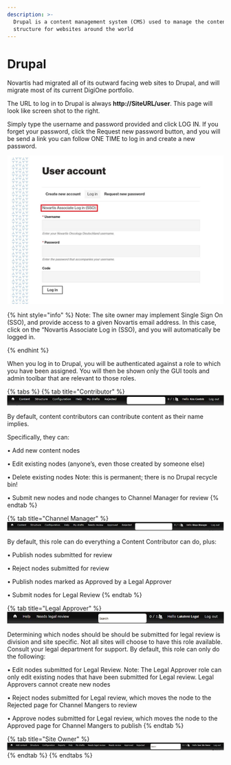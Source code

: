 ```yaml
---
description: >-
  Drupal is a content management system (CMS) used to manage the content and
  structure for websites around the world
---
```


# Drupal

Novartis had migrated all of its outward facing web sites to Drupal, and will migrate most of its current DigiOne portfolio. 


The URL to log in to Drupal is always **http://SiteURL/user**. This page will look like screen shot to the right.


Simply type the username and password provided and click LOG IN. If you forget your password, click the Request new password button, and you will be send a link you can follow ONE TIME to log in and create a new password. 


![](../.gitbook/assets/login.JPG)

{% hint style="info" %}
Note: The site owner may implement Single Sign On \(SSO\), and provide access to a given Novartis email address. In this case, click on the “Novartis Associate Log in \(SSO\), and you will automatically be logged in. 

{% endhint %}

When you log in to Drupal, you will be authenticated against a role to which you have been assigned. You will then be shown only the GUI tools and admin toolbar that are relevant to those roles. 

{% tabs %}
{% tab title="Contributor" %}
![](../.gitbook/assets/contributor.jpg)

By default, content contributors can contribute content as their name implies. 

Specifically, they can:

•	Add new content nodes
  
•	Edit existing nodes \(anyone’s, even those created by someone else\)
  
•	Delete existing nodes Note: this is permanent; there is no Drupal recycle bin!
  
•	Submit new nodes and node changes to Channel Manager for review
{% endtab %}

{% tab title="Channel Manager" %}
![](../.gitbook/assets/channel_manager.jpg)

By default, this role can do everything a Content Contributor can do, plus:

•	Publish nodes submitted for review
  
•	Reject nodes submitted for review
  
•	Publish nodes marked as Approved by a Legal Approver
  
•	Submit nodes for Legal Review
{% endtab %}

{% tab title="Legal Approver" %}
![](../.gitbook/assets/legal_approver.jpg)

Determining which nodes should be should be submitted for legal review is division and site specific. Not all sites will choose to have this role available. Consult your legal department for support. By default, this role can only do the following:

•	Edit nodes submitted for Legal Review. Note: The Legal Approver role can only edit existing nodes that have been submitted for Legal review. Legal Approvers cannot create new nodes
  
•	Reject nodes submitted for Legal review, which moves the node to the Rejected page for Channel Mangers to review
  
•	Approve nodes submitted for Legal review, which moves the node to the Approved page for Channel Mangers to publish
{% endtab %}

{% tab title="Site Owner" %}
![](../.gitbook/assets/site_owner.jpg)
{% endtab %}
{% endtabs %}



